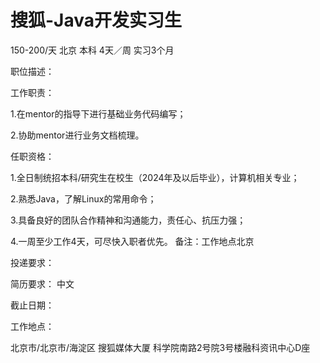 # 搜狐-Java开发实习生

150-200/天 北京 本科 4天／周 实习3个月

职位描述：

工作职责： 

1.在mentor的指导下进行基础业务代码编写； 

2.协助mentor进行业务文档梳理。 

任职资格： 

1.全日制统招本科/研究生在校生（2024年及以后毕业），计算机相关专业； 

2.熟悉Java，了解Linux的常用命令； 

3.具备良好的团队合作精神和沟通能力，责任心、抗压力强； 

4.一周至少工作4天，可尽快入职者优先。 备注：工作地点北京

投递要求：

简历要求： 中文

截止日期：

工作地点：

北京市/北京市/海淀区 搜狐媒体大厦 科学院南路2号院3号楼融科资讯中心D座